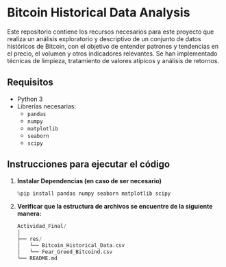 # Bitcoin Historical Data Analysis

Este repositorio contiene los recursos necesarios para este proyecto que realiza un análisis exploratorio y descriptivo de un conjunto de datos históricos de Bitcoin, con el objetivo de entender patrones y tendencias en el precio, el volumen y otros indicadores relevantes. Se han implementado técnicas de limpieza, tratamiento de valores atípicos y análisis de retornos.

## Requisitos

- Python 3
- Librerías necesarias:
  - `pandas`
  - `numpy`
  - `matplotlib`
  - `seaborn`
  - `scipy`

## Instrucciones para ejecutar el código

1. **Instalar Dependencias (en caso de ser necesario)**

   ```python
   %pip install pandas numpy seaborn matplotlib scipy
   ```

2. **Verificar que la estructura de archivos se encuentre de la siguiente manera:**
   ```python
   Actividad_Final/
   │
   ├── res/
   │   └── Bitcoin_Historical_Data.csv
   │   └── Fear_Greed_Bitcoind.csv
   └── README.md
   ```
